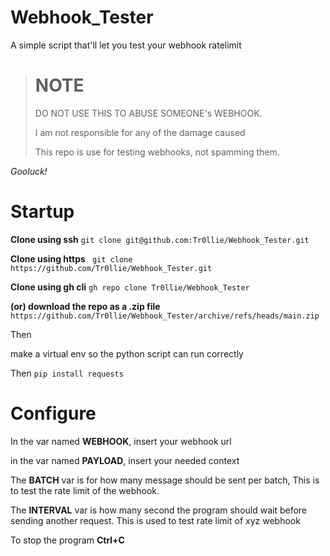 # Webhook_Tester
A simple script that'll let you test your webhook ratelimit

> # NOTE
> DO NOT USE THIS TO ABUSE SOMEONE's WEBHOOK.
> 
> I am not responsible for any of the damage caused
> 
> This repo is use for testing webhooks, not spamming them.

*Gooluck!*

# Startup 

**Clone using ssh** 
```git clone git@github.com:Tr0llie/Webhook_Tester.git```

**Clone using https**
``` git clone https://github.com/Tr0llie/Webhook_Tester.git```

**Clone using gh cli**
```gh repo clone Tr0llie/Webhook_Tester```

**(or) download the repo as a .zip file** 
```https://github.com/Tr0llie/Webhook_Tester/archive/refs/heads/main.zip```

Then

make a virtual env so the python script can run correctly

Then
```pip install requests```

# Configure
In the var named **WEBHOOK**, insert your webhook url 

in the var named **PAYLOAD**, insert your needed context 

The **BATCH** var is for how many message should be sent per batch, This is to test the rate limit of the webhook.

The **INTERVAL** var is how many second the program should wait before sending another request. This is used to test rate limit of xyz webhook

To stop the program **Ctrl+C**
